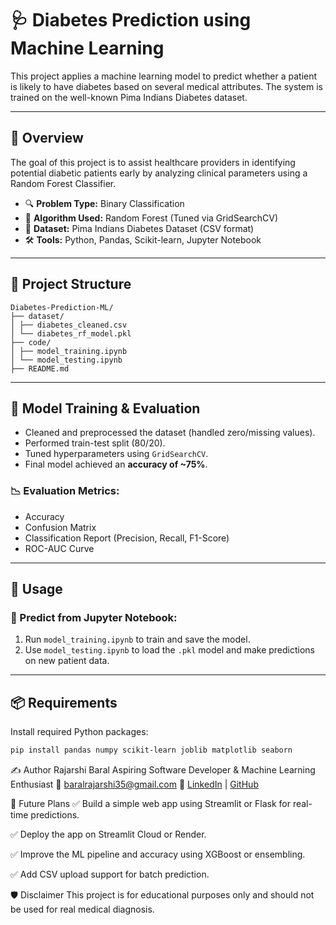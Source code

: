 # 🩺 Diabetes Prediction using Machine Learning

This project applies a machine learning model to predict whether a patient is likely to have diabetes based on several medical attributes. The system is trained on the well-known Pima Indians Diabetes dataset.

---

## 📌 Overview

The goal of this project is to assist healthcare providers in identifying potential diabetic patients early by analyzing clinical parameters using a Random Forest Classifier.

- 🔍 **Problem Type:** Binary Classification  
- 🧠 **Algorithm Used:** Random Forest (Tuned via GridSearchCV)  
- 💾 **Dataset:** Pima Indians Diabetes Dataset (CSV format)  
- 🛠️ **Tools:** Python, Pandas, Scikit-learn, Jupyter Notebook

---

## 📂 Project Structure

    Diabetes-Prediction-ML/
    ├── dataset/
    │ ├── diabetes_cleaned.csv
    │ └── diabetes_rf_model.pkl
    ├── code/
    │ ├── model_training.ipynb
    │ └── model_testing.ipynb
    ├── README.md



---

## 🧪 Model Training & Evaluation

- Cleaned and preprocessed the dataset (handled zero/missing values).
- Performed train-test split (80/20).
- Tuned hyperparameters using `GridSearchCV`.
- Final model achieved an **accuracy of ~75%**.

### 📉 Evaluation Metrics:
- Accuracy
- Confusion Matrix
- Classification Report (Precision, Recall, F1-Score)
- ROC-AUC Curve

---

## 🚀 Usage

### 🔬 Predict from Jupyter Notebook:

1. Run `model_training.ipynb` to train and save the model.
2. Use `model_testing.ipynb` to load the `.pkl` model and make predictions on new patient data.

---

## 📦 Requirements

Install required Python packages:

```bash
pip install pandas numpy scikit-learn joblib matplotlib seaborn

```

✍️ Author
Rajarshi Baral
Aspiring Software Developer & Machine Learning Enthusiast
📧 baralrajarshi35@gmail.com
🔗 [LinkedIn](https://www.linkedin.com/in/rajarshi-baral-r350b01/) | [GitHub](https://github.com/Rajarshi-Baral)


🔮 Future Plans
✅ Build a simple web app using Streamlit or Flask for real-time predictions.

✅ Deploy the app on Streamlit Cloud or Render.

✅ Improve the ML pipeline and accuracy using XGBoost or ensembling.

✅ Add CSV upload support for batch prediction.



🛡️ Disclaimer
This project is for educational purposes only and should not be used for real medical diagnosis.   

